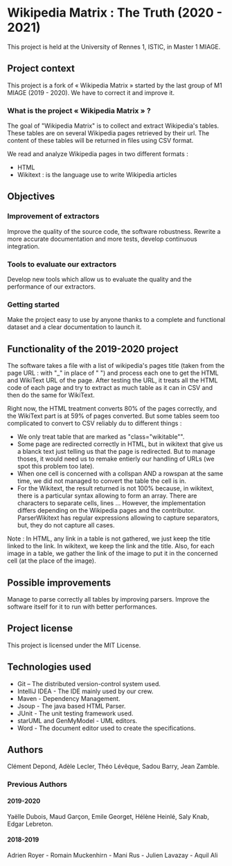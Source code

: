 # Wikipedia Matrix : The Truth (2020 - 2021)

This project is held at the University of Rennes 1, ISTIC, in Master 1 MIAGE.

## Project context

This project is a fork of « Wikipedia Matrix » started by the last group of M1 MIAGE (2019 - 2020). We have to correct it and improve it. 

### What is the project « Wikipedia Matrix » ?

The goal of "Wikipedia Matrix" is to collect and extract Wikipedia's tables. These tables are on several Wikipedia pages retrieved by their url. The content of these tables will be returned in files using CSV format.

We read and analyze Wikipedia pages in two different formats :
* HTML
* Wikitext : is the language use to write Wikipedia articles


## Objectives
### Improvement of extractors
Improve the quality of the source code, the software robustness. Rewrite a more accurate documentation and more tests, develop continuous integration.

### Tools to evaluate our extractors
Develop new tools which allow us to evaluate the quality and the performance of our extractors.

### Getting started
Make the project easy to use by anyone thanks to a complete and functional dataset and a clear documentation to launch it.

## Functionality of the 2019-2020 project

The software takes a file with a list of wikipedia's pages title (taken from the page URL : with "\_" in place of " ") and process each  one to get the HTML and WikiText URL of the page.
After testing the URL, it treats all the HTML code of each page and try to extract as much table as it can in CSV and then do the same for WikiText.

Right now, the HTML treatment converts 80% of the pages correctly, and the WikiText part is at 59% of pages converted. But some tables seem too complicated to convert to CSV reliably du to different things :
- We only treat table that are marked as "class="wikitable"".
- Some page are redirected correctly in HTML, but in wikitext that give us a blanck text just telling us that the page is redirected.  But to manage thoses, it would need us to remake entierly our handling of URLs (we spot this problem too late).
- When one cell is concerned with a collspan AND a rowspan at the same time, we did not managed to convert the table the cell is in.
- For the Wikitext, the result returned is not 100% because, in wikitext, there is a particular syntax allowing to form an array. There are characters to separate cells, lines ... However, the implementation differs depending on the Wikipedia pages and the contributor. ParserWikitext has regular expressions allowing to capture separators, but, they do not capture all cases.

Note : In HTML, any link in a table is not gathered, we just keep the title linked to the link. In wikitext, we keep the link and the title. Also, for each image in a table, we gather the link of the image to put it in the concerned cell (at the place of the image).

## Possible improvements

Manage to parse correctly all tables by improving parsers. Improve the software itself for it to run with better performances.


## Project license

This project is licensed under the MIT License.


## Technologies used

* Git – The distributed version-control system used.
* IntelliJ IDEA - The IDE mainly used by our crew.
* Maven - Dependency Management. 
* Jsoup - The java based HTML Parser.
* JUnit - The unit testing framework used.
* starUML and GenMyModel - UML editors. 
* Word - The document editor used to create the specifications. 


## Authors
Clément Depond, Adèle Lecler, Théo Lévêque, Sadou Barry, Jean Zamble.

### Previous Authors
#### 2019-2020
Yaëlle Dubois, Maud Garçon, Emile Georget, Hélène Heinlé, Saly Knab, Edgar Lebreton.

#### 2018-2019
Adrien Royer - Romain Muckenhirn - Mani Rus - Julien Lavazay - Aquil Ali
